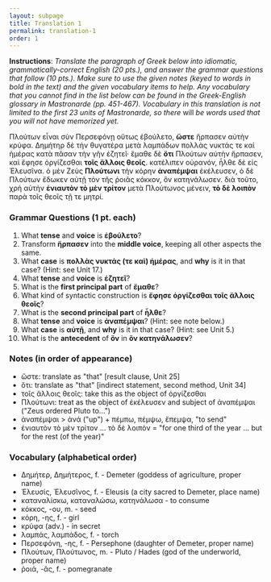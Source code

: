 ```yaml
---
layout: subpage
title: Translation 1
permalink: translation-1
order: 1
---
```


**Instructions**: *Translate the paragraph of Greek below into idiomatic, grammatically-correct English (20 pts.), and answer the grammar questions that follow (10 pts.). Make sure to use the given notes (keyed to words in bold in the text) and the given vocabulary items to help. Any vocabulary that you cannot find in the list below can be found in the Greek-English glossary in Mastronarde (pp. 451-467). Vocabulary in this translation is not limited to the first 23 units of Mastronarde, so there* will *be words used that you will not have memorized yet.*

Πλούτων εἶναι σὺν Περσεφόνῃ οὕτως ἐβούλετο, **ὥστε** ἥρπασεν αὐτὴν κρύφα. Δημήτηρ δὲ τὴν θυγατέρα μετὰ λαμπάδων πολλὰς νυκτάς τε καὶ ἡμέρας κατὰ πᾶσαν τὴν γῆν ἐζητεῖ· ἔμαθε δὲ **ὅτι** Πλούτων αὐτὴν ἥρπασεν, καὶ ἔφησε ὀργίζεσθαι **τοῖς ἄλλοις θεοῖς**. κατέλιπεν οὐρανόν, ἦλθε δὲ εἰς Ἐλευσῖνα. ὁ μὲν Ζεὺς **Πλούτωνι** τὴν κόρην **ἀναπέμψαι** ἐκέλευσεν, ὁ δὲ Πλούτων ἔδωκεν αὐτῇ τὸν τῆς ῥοιᾶς κόκκον, ὃν κατηνάλωσεν. διὰ τοῦτο, χρὴ αὐτὴν **ἐνιαυτὸν τὸ μὲν τρίτον** μετὰ Πλούτωνος μένειν, **τὸ δὲ λοιπὸν** παρὰ τοῖς θεοῖς τῇ τε μητρί.

### Grammar Questions (1 pt. each)

1. What **tense** and **voice** is **ἐβούλετο**?
2. Transform **ἥρπασεν** into the **middle voice**, keeping all other aspects the same.
3. What **case** is **πολλὰς νυκτάς (τε καὶ) ἡμέρας**, and **why** is it in that case? (Hint: see Unit 17.)
4. What **tense** and **voice** is **ἐζητεῖ**?
5. What is the **first principal part** of **ἔμαθε**?
6. What kind of syntactic construction is **ἔφησε ὀργίζεσθαι τοῖς ἄλλοις θεοῖς**?
7. What is the **second principal part** of **ἦλθε**?
8. What **tense** and **voice** is **ἀναπέμψαι**? (Hint: see note below.)
9. What **case** is **αὐτῇ**, and **why** is it in that case? (Hint: see Unit 5.)
10. What is the **antecedent** of **ὃν** in **ὃν κατηνάλωσεν**?

### Notes (in order of appearance)

* ὥστε: translate as "that" [result clause, Unit 25]  
* ὅτι: translate as "that" [indirect statement, second method, Unit 34]  
* τοῖς ἄλλοις θεοῖς: take this as the object of ὀργίζεσθαι  
* Πλούτωνι: treat as the object of ἐκέλευσεν and subject of ἀναπέμψαι ("Zeus ordered Pluto to...")  
* ἀναπέμψαι > ἀνά ("up") + πέμπω, πέμψω, ἔπεμψα, "to send"  
* ἐνιαυτὸν τὸ μὲν τρίτον ... τὸ δὲ λοιπὸν = "for one third of the year ... but for the rest (of the year)"  

### Vocabulary (alphabetical order)

* Δημήτερ, Δημήτερος, f. - Demeter (goddess of agriculture, proper name)  
* Ἐλευσίς, Ἐλευσῖνος, f. - Eleusis (a city sacred to Demeter, place name)  
* καταναλίσκω, καταναλώσω, κατηνάλωσα - to consume  
* κόκκος, -ου, m. - seed  
* κόρη, -ης, f. - girl  
* κρύφα (adv.) - in secret  
* λαμπάς, λαμπάδος, f. - torch  
* Περσεφόνη, -ης, f. - Persephone (daughter of Demeter, proper name)  
* Πλούτων, Πλούτωνος, m. - Pluto / Hades (god of the underworld, proper name)  
* ῥοιά, -ᾶς, f. - pomegranate  
